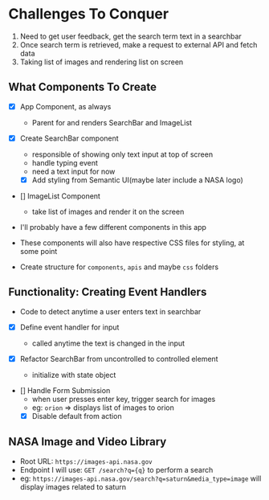 # Challenges To Conquer
1. Need to get user feedback, get the search term text in a searchbar
2. Once search term is retrieved, make a request to external API and fetch data
3. Taking list of images and rendering list on screen

## What Components To Create
- [x] App Component, as always
  - Parent for and renders SearchBar and ImageList

- [x] Create SearchBar component
  - responsible of showing only text input at top of screen
  - handle typing event
  - need a text input for now
  - [x] Add styling from Semantic UI(maybe later include a NASA logo)

- [] ImageList Component
  - take list of images and render it on the screen

- I'll probably have a few different components in this app
- These components will also have respective CSS files for styling, at some point
- Create structure for `components`, `apis` and maybe `css` folders

## Functionality: Creating Event Handlers
- Code to detect anytime a user enters text in searchbar
- [x] Define event handler for input
  - called anytime the text is changed in the input

- [x] Refactor SearchBar from uncontrolled to controlled element
  - initialize with state object

- [] Handle Form Submission
  - when user presses enter key, trigger search for images
  - eg: `orion` => displays list of images to orion
  - [x] Disable default from action

## NASA Image and Video Library
- Root URL: `https://images-api.nasa.gov`
- Endpoint I will use: `GET /search?q={q}` to perform a search
- eg: `https://images-api.nasa.gov/search?q=saturn&media_type=image` will display images related to saturn
